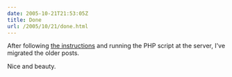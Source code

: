 ```yaml
---
date: 2005-10-21T21:53:05Z
title: Done
url: /2005/10/21/done.html
---
```


<p>After following <a href="http://catsutorials.catsudon.org/?p=15">the instructions</a> and running the PHP script at the server, I've migrated the older posts.</p>
<p>Nice and beauty.</p>

